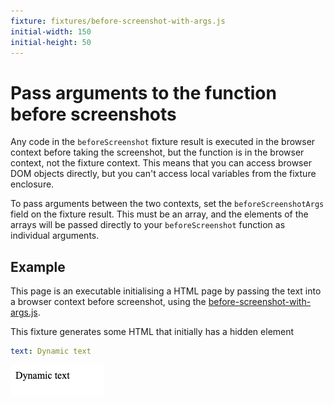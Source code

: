 ```yaml
---
fixture: fixtures/before-screenshot-with-args.js
initial-width: 150
initial-height: 50
---
```


# Pass arguments to the function before screenshots 

Any code in the `beforeScreenshot` fixture result is executed in the browser context before taking the screenshot,
but the function is in the browser context, not the fixture context. This means that you can access browser DOM objects directly, but you can't access local variables from the fixture enclosure.

To pass arguments between the two contexts, set the `beforeScreenshotArgs` field on the fixture result. This
must be an array, and the elements of the arrays will be passed directly to your  `beforeScreenshot` function as individual arguments. 

## Example

This page is an executable initialising a HTML page by passing the text into a browser context before screenshot, using the
[before-screenshot-with-args.js](fixtures/before-screenshot-with-args.js).

This fixture generates some HTML that initially has a hidden element

~~~yaml example="after screenshot"
text: Dynamic text
~~~

![after screenshot](images/afterscreenshot-3748bcea-8b74-455c-85cb-81f1f70917bb.png)
